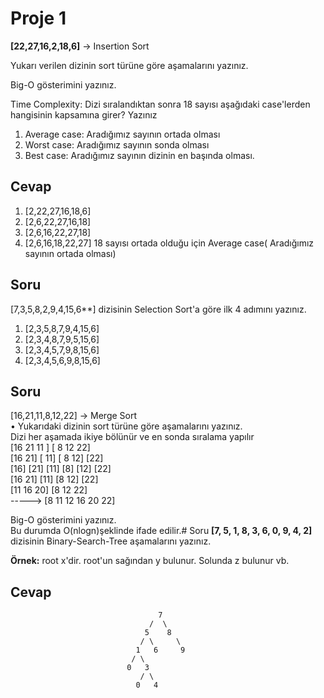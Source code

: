 # Proje 1

**[22,27,16,2,18,6]**  -> Insertion Sort

Yukarı verilen dizinin sort türüne göre aşamalarını yazınız.

Big-O gösterimini yazınız.

Time Complexity: Dizi sıralandıktan sonra 18 sayısı aşağıdaki case'lerden hangisinin kapsamına girer? Yazınız

1.  Average case: Aradığımız sayının ortada olması
2.  Worst case: Aradığımız sayının sonda olması
3.  Best case: Aradığımız sayının dizinin en başında olması.
## Cevap
1. [2,22,27,16,18,6]
2. [2,6,22,27,16,18]
3. [2,6,16,22,27,18]
4. [2,6,16,18,22,27]
18 sayısı ortada olduğu için  Average case( Aradığımız sayının ortada olması)
  

## Soru
[7,3,5,8,2,9,4,15,6**] dizisinin Selection Sort'a göre ilk 4 adımını yazınız.
1. [2,3,5,8,7,9,4,15,6]
2. [2,3,4,8,7,9,5,15,6]
3. [2,3,4,5,7,9,8,15,6]
4. [2,3,4,5,6,9,8,15,6]
## Soru
[16,21,11,8,12,22] -> Merge Sort  
• Yukarıdaki dizinin sort türüne göre aşamalarını yazınız.  
Dizi her aşamada ikiye bölünür ve en sonda sıralama yapılır  
[16 21 11 ] [ 8 12 22]  
[16 21] [ 11] [ 8 12] [22]  
[16] [21] [11] [8] [12] [22]  
[16 21] [11] [8 12] [22]  
[11 16 20] [8 12 22]  
-----> [8 11 12 16 20 22]  

Big-O gösterimini yazınız.  
Bu durumda O(nlogn)şeklinde ifade edilir.# Soru
**[7, 5, 1, 8, 3, 6, 0, 9, 4, 2]** dizisinin Binary-Search-Tree aşamalarını yazınız.

**Örnek:**  root x'dir. root'un sağından y bulunur. Solunda z bulunur vb.
## Cevap
                                     7
                                   /  \
                                  5    8
                                 / \     \
                                1   6     9
                               / \
                              0   3
                                 / \
                                0   4
